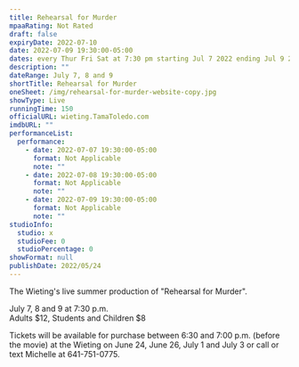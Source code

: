 ```yaml
---
title: Rehearsal for Murder
mpaaRating: Not Rated
draft: false
expiryDate: 2022-07-10
date: 2022-07-09 19:30:00-05:00
dates: every Thur Fri Sat at 7:30 pm starting Jul 7 2022 ending Jul 9 2022
description: ""
dateRange: July 7, 8 and 9
shortTitle: Rehearsal for Murder
oneSheet: /img/rehearsal-for-murder-website-copy.jpg
showType: Live
runningTime: 150
officialURL: wieting.TamaToledo.com
imdbURL: ""
performanceList:
  performance:
    - date: 2022-07-07 19:30:00-05:00
      format: Not Applicable
      note: ""
    - date: 2022-07-08 19:30:00-05:00
      format: Not Applicable
      note: ""
    - date: 2022-07-09 19:30:00-05:00
      format: Not Applicable
      note: ""
studioInfo:
  studio: x
  studioFee: 0
  studioPercentage: 0
showFormat: null
publishDate: 2022/05/24
---
```

The Wieting's live summer production of "Rehearsal for Murder".  

July 7, 8 and 9 at 7:30 p.m.  
Adults $12, Students and Children $8  

Tickets will be available for purchase between 6:30 and 7:00 p.m. (before the movie) at the Wieting on June 24, June 26, July 1 and July 3 or call or text Michelle at 641-751-0775.

